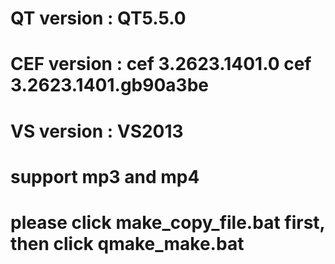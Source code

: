 # QT version : QT5.5.0
# CEF version : cef 3.2623.1401.0  cef 3.2623.1401.gb90a3be  
# VS version : VS2013
# support mp3 and mp4
# please click make_copy_file.bat first, then click qmake_make.bat
